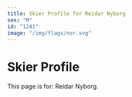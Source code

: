 ```yaml
---
title: Skier Profile for Reidar Nyborg
sex: "M"
id: "1241"
image: "/img/flags/nor.svg" 
---
```


# Skier Profile

This page is for: Reidar Nyborg.
    